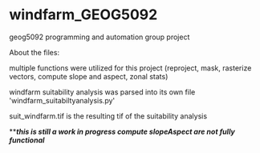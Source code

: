 # windfarm_GEOG5092
geog5092 programming and automation group project


About the files: 

multiple functions were utilized for this project (reproject, mask, rasterize vectors, compute slope and aspect, zonal stats)

windfarm suitability analysis was parsed into its own file 'windfarm_suitabiltyanalysis.py'

suit_windfarm.tif is the resulting tif of the suitability analysis

*********this is still a work in progress compute slopeAspect are not fully functional*******
